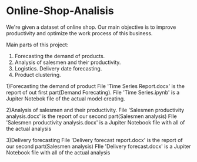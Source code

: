 # Online-Shop-Analisis
We're given a dataset of online shop. Our main objective is to improve productivity and optimize the work process of this business.

Main parts of this project:

1) Forecasting the demand of products.
2) Analysis of salesmen and their productivity.
3) Logistics. Delivery date forecasting.
4) Product clustering.

1)Forecasting the demand of product
File 'Time Series Report.docx' is the report of out first part(Demand Forecating). 
File 'Time Series.ipynb' is a Jupiter Notebok file of the actual model creating.

2)Analysis of salesmen and their productivity.
File 'Salesmen productivity analysis.docx' is the report of our second part(Salesmen analysis)
FIle 'Salesmen productivity analysis.docx' is a Jupiter Notebook file with all of the actual analysis

3)Delivery forecasting
File 'Delivery forecast report.docx' is the report of our second part(Salesmen analysis)
FIle 'Delivery forecast.docx' is a Jupiter Notebook file with all of the actual analysis
